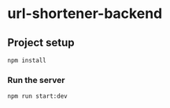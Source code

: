 # url-shortener-backend

## Project setup
```
npm install
```

### Run the server
```
npm run start:dev
```